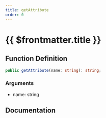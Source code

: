 ```yaml
---
title: getAttribute
order: 0
---
```


# {{ $frontmatter.title }}

## Function Definition

```ts
public getAttribute(name: string): string;
```

### Arguments

* name: string

## Documentation

<!--@include: ./parts/getAttribute.md-->
